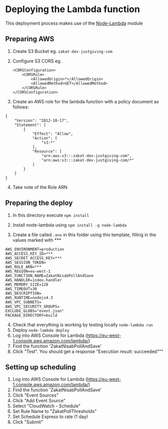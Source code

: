 # Deploying the Lambda function
This deployment process makes use of the [Node-Lambda](https://www.npmjs.com/package/node-lambda) module

## Preparing AWS

1. Create S3 Bucket eg. 
    ```zakat-dev-justgiving-com```

2. Configure S3 CORS eg.
    ```
    <CORSConfiguration>
        <CORSRule>
            <AllowedOrigin>*</AllowedOrigin>
            <AllowedMethod>GET</AllowedMethod>
        </CORSRule>
    </CORSConfiguration>
    ```

3. Create an AWS role for the lambda function with a policy document as follows:

```
{
    "Version": "2012-10-17",
    "Statement": [
        {
            "Effect": "Allow",
            "Action": [
                "s3:*"
            ],
            "Resource": [
                "arn:aws:s3:::zakat-dev-justgiving-com",
                "arn:aws:s3:::zakat-dev-justgiving-com/*"
            ]
        }
    ]
}
```

4. Take note of the Role ARN



## Preparing the deploy

1. In this directory execute ```npm install```

2. Install node-lambda using ```npm install -g node-lambda```

3. Create a file called ```.env``` in this folder using this template, filling in the values marked with ***
```
AWS_ENVIRONMENT=production
AWS_ACCESS_KEY_ID=***
AWS_SECRET_ACCESS_KEY=***
AWS_SESSION_TOKEN=
AWS_ROLE_ARN=***
AWS_REGION=eu-west-1
AWS_FUNCTION_NAME=ZakatNisabPollAndSave
AWS_HANDLER=index.handler
AWS_MEMORY_SIZE=128
AWS_TIMEOUT=30
AWS_DESCRIPTION=
AWS_RUNTIME=nodejs4.3
AWS_VPC_SUBNETS=
AWS_VPC_SECURITY_GROUPS=
EXCLUDE_GLOBS="event.json"
PACKAGE_DIRECTORY=build
```

4. Check that everything is working by testing locally ```node-lambda run```
5. Deploy ```node-lambda deploy```
6. Log into AWS Console for Lambda (https://eu-west-1.console.aws.amazon.com/lambda/)
7. Find the function 'ZakatNisabPollAndSave'
8. Click "Test". You should get a response "Execution result: succeeded"""

## Setting up scheduling
1. Log into AWS Console for Lambda (https://eu-west-1.console.aws.amazon.com/lambda/)
2. Find the function 'ZakatNisabPollAndSave'
3. Click "Event Sources"
4. Click "Add Event Source"
5. Select "CloudWatch - Schedule"
6. Set Rule Name to "ZakatPollThresholds"
7. Set Schedule Express to rate (1 day)
8. Click "Submit"
